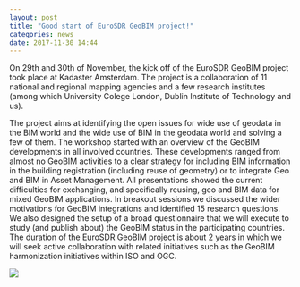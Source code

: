 ```yaml
---
layout: post
title: "Good start of EuroSDR GeoBIM project!"
categories: news
date: 2017-11-30 14:44
---
```


On 29th and 30th of November, the kick off of the EuroSDR GeoBIM project took place at Kadaster Amsterdam.
The project is a collaboration of 11 national and regional mapping agencies and a few research institutes (among which University Colege London, Dublin Institute of Technology and us).

The project aims at identifying the open issues for wide use of geodata in the BIM world and the wide use of BIM in the geodata world and solving a few of them.
The workshop started with an overview of the GeoBIM developments in all involved countries. These developments ranged from almost no GeoBIM activities to a clear strategy for including BIM information in the building registration (including reuse of geometry) or to integrate Geo and BIM in Asset Management.
All presentations showed the current difficulties for exchanging, and specifically reusing, geo and BIM data for mixed GeoBIM applications.
In breakout sessions we discussed the wider motivations for GeoBIM integrations and identified 15 research questions.
We also designed the setup of a broad questionnaire that we will execute to study (and publish about) the GeoBIM status in the participating countries.
The duration of the EuroSDR GeoBIM project is about 2 years in which we will seek active collaboration with related initiatives such as the GeoBIM harmonization initiatives within ISO and OGC. 

<div class="row">
  <div class="col-sm-12 col-xs-12"><img class="img-responsive" src="{{ "/img/2017/Foto 29-11-17 13 16 08.jpg" | prepend: site.baseurl }}"></div>
</div>
<br>
